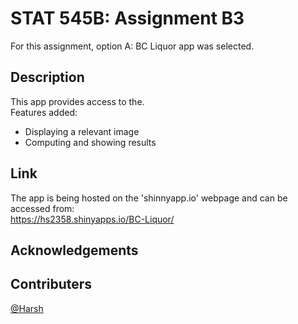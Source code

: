 # STAT 545B: Assignment B3

For this assignment, option A: BC Liquor app was selected.

## Description
This app provides access to the.  
Features added:
- Displaying a relevant image
- Computing and showing results


## Link
The app is being hosted on the 'shinnyapp.io' webpage and can be accessed from:  
https://hs2358.shinyapps.io/BC-Liquor/

## Acknowledgements


## Contributers

[@Harsh](https://github.com/hs235)
